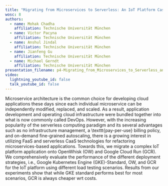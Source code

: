 ```yaml
---
title: "Migrating from Microservices to Serverless: An IoT Platform Case Study"
wosc: 8
authors:
  - name: Mohak Chadha
    affiliation: Technische Universität München
  - name: Victor Pacyna
    affiliation: Technische Universität München
  - name: Anshul Jindal
    affiliation: Technische Universität München
  - name: Jianfeng Gu
    affiliation: Technische Universität München
  - name: Michael Gerndt
    affiliation: Technische Universität München
presentation_filename: p4-Migrating_from_Microservices_to_Serverless_an_IoT_Platform_Case_Study.pdf
video:
  lightning_youtube_id: false
  talk_youtube_id: false
---
```


Microservice architecture is the common choice for developing cloud applications these days since each individual microservice can be independently modified, replaced, and scaled. As a result, application development and operating cloud infrastructure were bundled together into what is now commonly called DevOps. However, with the increasing popularity of the serverless computing paradigm and its several advantages such as no infrastructure management, a \texttt{pay-per-use} billing policy, and on-demand fine-grained autoscaling, there is a growing interest in utilizing FaaS and serverless CaaS technologies for refactoring microservices-based applications. Towards this, we migrate a complex IoT platform application onto OpenWhisk (OW) and Google Cloud Run (GCR). We comprehensively evaluate the performance of the different deployment strategies, i.e., Google Kubernetes Engine (GKE)-Standard, OW, and GCR for the IoT platform using different load testing scenarios. Results from our experiments show that while GKE standard performs best for most scenarios, GCR is always cheaper wrt costs.
